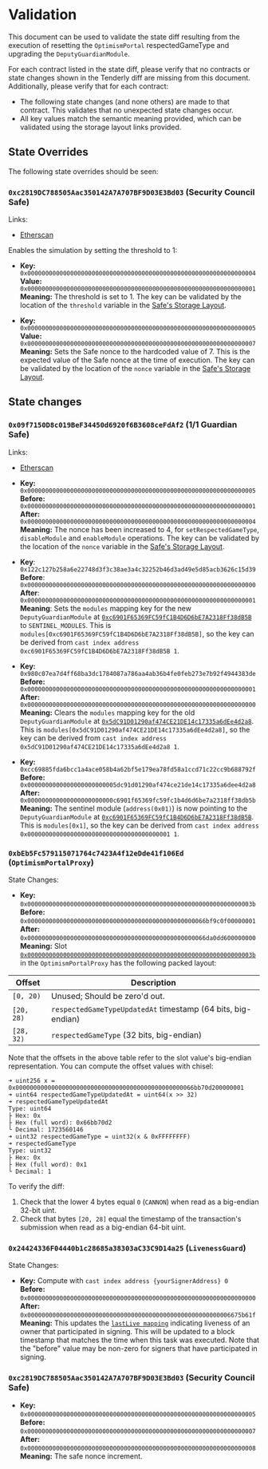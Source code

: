 # Validation

This document can be used to validate the state diff resulting from the execution of resetting the `OptimismPortal` respectedGameType and upgrading the `DeputyGuardianModule`.

For each contract listed in the state diff, please verify that no contracts or state changes shown in the Tenderly diff are missing from this document. Additionally, please verify that for each contract:

- The following state changes (and none others) are made to that contract. This validates that no unexpected state changes occur.
- All key values match the semantic meaning provided, which can be validated using the storage layout links provided.

## State Overrides

The following state overrides should be seen:

### `0xc2819DC788505Aac350142A7A707BF9D03E3Bd03` (Security Council Safe)

Links:
- [Etherscan](https://etherscan.io/address/0xc2819DC788505Aac350142A7A707BF9D03E3Bd03)

Enables the simulation by setting the threshold to 1:

- **Key:** `0x0000000000000000000000000000000000000000000000000000000000000004` <br/>
  **Value:** `0x0000000000000000000000000000000000000000000000000000000000000001` <br/>
  **Meaning:** The threshold is set to 1. The key can be validated by the location of the `threshold` variable in the [Safe's Storage Layout](https://github.com/safe-global/safe-smart-account/blob/v1.3.0/contracts/examples/libraries/GnosisSafeStorage.sol#L14).

- **Key:** `0x0000000000000000000000000000000000000000000000000000000000000005` <br/>
  **Value:** `0x0000000000000000000000000000000000000000000000000000000000000007`
  **Meaning:** Sets the Safe nonce to the hardcoded value of 7. This is the expected value of the Safe nonce at the time of execution. The key can be validated by the location of the `nonce` variable in the [Safe's Storage Layout](https://github.com/safe-global/safe-smart-account/blob/v1.3.0/contracts/examples/libraries/GnosisSafeStorage.sol#L17).

## State changes

### `0x09f7150D8c019BeF34450d6920f6B3608ceFdAf2` (1/1 Guardian Safe)

Links:
- [Etherscan](https://etherscan.io/address/0x09f7150D8c019BeF34450d6920f6B3608ceFdAf2)

- **Key:** `0x0000000000000000000000000000000000000000000000000000000000000005` <br/>
**Before:** `0x0000000000000000000000000000000000000000000000000000000000000001` <br/>
**After:** `0x0000000000000000000000000000000000000000000000000000000000000004` <br/>
**Meaning:** The nonce has been increased to 4, for `setRespectedGameType`, `disableModule` and `enableModule` operations. The key can be validated by the location of the `nonce` variable in the [Safe's Storage Layout](https://github.com/safe-global/safe-smart-account/blob/v1.3.0/contracts/examples/libraries/GnosisSafeStorage.sol#L17).

- **Key**: `0x122c127b258a6e22748d3f3c38ae3a4c32252b46d3ad49e5d85acb3626c15d39` <br/>
  **Before**: `0x0000000000000000000000000000000000000000000000000000000000000000` <br/>
  **After**: `0x0000000000000000000000000000000000000000000000000000000000000001` <br/>
  **Meaning**: Sets the `modules` mapping key for the new `DeputyGuardianModule` at [`0xc6901F65369FC59fC1B4D6D6bE7A2318Ff38dB5B`](https://etherscan.io/address/0xc6901F65369FC59fC1B4D6D6bE7A2318Ff38dB5B) to `SENTINEL_MODULES`.
  This is `modules[0xc6901F65369FC59fC1B4D6D6bE7A2318Ff38dB5B]`, so the key can be derived from `cast index address 0xc6901F65369FC59fC1B4D6D6bE7A2318Ff38dB5B 1`.

- **Key:** `0x980c07ea7d4ff68ba3dc1784087a786aa4ab36b4fe0feb273e7b92f4944383de` <br/>
  **Before:** `0x0000000000000000000000000000000000000000000000000000000000000001` <br/>
  **After:** `0x0000000000000000000000000000000000000000000000000000000000000000` <br/>
  **Meaning:** Clears the `modules` mapping key for the old `DeputyGuardianModule` at [`0x5dC91D01290af474CE21DE14c17335a6dEe4d2a8`](https://etherscan.io/address/0x5dC91D01290af474CE21DE14c17335a6dEe4d2a8).
  This is `modules[0x5dC91D01290af474CE21DE14c17335a6dEe4d2a8]`, so the key can be derived from `cast index address 0x5dC91D01290af474CE21DE14c17335a6dEe4d2a8 1`.

- **Key:** `0xcc69885fda6bcc1a4ace058b4a62bf5e179ea78fd58a1ccd71c22cc9b688792f` <br/>
  **Before:** `0x0000000000000000000000005dc91d01290af474ce21de14c17335a6dee4d2a8` <br/>
  **After:** `0x000000000000000000000000c6901f65369fc59fc1b4d6d6be7a2318ff38db5b` <br/>
  **Meaning:** The sentinel module (`address(0x01)`) is now pointing to the `DeputyGuardianModule` at [`0xc6901F65369FC59fC1B4D6D6bE7A2318Ff38dB5B`](https://etherscan.io/address/0xc6901F65369FC59fC1B4D6D6bE7A2318Ff38dB5B).
  This is `modules[0x1]`, so the key can be
    derived from `cast index address 0x0000000000000000000000000000000000000001 1`.

### `0xbEb5Fc579115071764c7423A4f12eDde41f106Ed` (`OptimismPortalProxy`)

State Changes:

- **Key:** `0x000000000000000000000000000000000000000000000000000000000000003b` <br/>
  **Before:** `0x00000000000000000000000000000000000000000000000066bf9c0f00000001` <br/>
  **After:** `0x00000000000000000000000000000000000000000000000066da0dd600000000` <br/>
  **Meaning:** Slot [`0x000000000000000000000000000000000000000000000000000000000000003b`](https://github.com/ethereum-optimism/optimism/blob/op-contracts/v1.4.0-rc.4/packages/contracts-bedrock/snapshots/storageLayout/OptimismPortal2.json#L100C3-L113C5) in the `OptimismPortalProxy` has the following packed layout:

| Offset     | Description                                                  |
| ---------- | ------------------------------------------------------------ |
| `[0, 20)`  | Unused; Should be zero'd out.                                |
| `[20, 28)` | `respectedGameTypeUpdatedAt` timestamp (64 bits, big-endian) |
| `[28, 32)` | `respectedGameType` (32 bits, big-endian)                    |

Note that the offsets in the above table refer to the slot value's big-endian representation. You can compute the offset values with chisel:
```
➜ uint256 x = 0x00000000000000000000000000000000000000000000000066bb70d200000001
➜ uint64 respectedGameTypeUpdatedAt = uint64(x >> 32)
➜ respectedGameTypeUpdatedAt
Type: uint64
├ Hex: 0x
├ Hex (full word): 0x66bb70d2
└ Decimal: 1723560146
➜ uint32 respectedGameType = uint32(x & 0xFFFFFFFF)
➜ respectedGameType
Type: uint32
├ Hex: 0x
├ Hex (full word): 0x1
└ Decimal: 1
```

To verify the diff:

1. Check that the lower 4 bytes equal `0` (`CANNON`) when read as a big-endian 32-bit uint.
1. Check that bytes `[20, 28]` equal the timestamp of the transaction's submission when read as a big-endian 64-bit uint.

### `0x24424336F04440b1c28685a38303aC33C9D14a25` (`LivenessGuard`)

State Changes:

- **Key:** Compute with `cast index address {yourSignerAddress} 0` <br/>
  **Before:** `0x0000000000000000000000000000000000000000000000000000000000000000` <br/>
  **After:** `0x000000000000000000000000000000000000000000000000000000006675b61f` <br/>
  **Meaning:** This updates the [`lastLive mapping`](https://github.com/ethereum-optimism/optimism/blob/op-contracts/v1.5.0/packages/contracts-bedrock/src/Safe/LivenessGuard.sol#L36) indicating liveness of an owner that participated in signing. This will be updated to a block timestamp that matches the time when this task was executed. Note that the "before" value may be non-zero for signers that have participated in signing.

### `0xc2819DC788505Aac350142A7A707BF9D03E3Bd03` (Security Council Safe)
- **Key:** `0x0000000000000000000000000000000000000000000000000000000000000005` <br/>
  **Before:** `0x0000000000000000000000000000000000000000000000000000000000000007` <br/>
  **After:** `0x0000000000000000000000000000000000000000000000000000000000000008` <br/>
  **Meaning:** The safe nonce increment.
